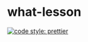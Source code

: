 # what-lesson
[![code style: prettier](https://img.shields.io/badge/code_style-prettier-ff69b4.svg?style=flat-square)](https://github.com/prettier/prettier)
